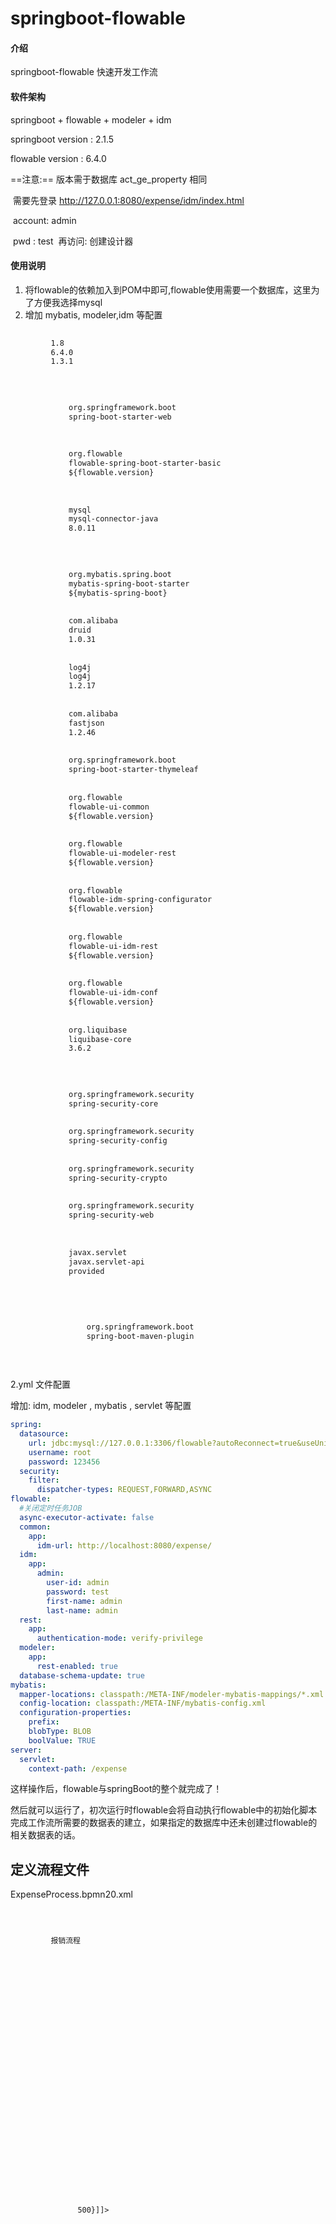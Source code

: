 # springboot-flowable 

#### 介绍
springboot-flowable  快速开发工作流

#### 软件架构
springboot + flowable + modeler + idm

springboot version : 2.1.5

flowable version : 6.4.0

==注意:== 版本需于数据库 act_ge_property 相同 

​		需要先登录 http://127.0.0.1:8080/expense/idm/index.html

​		account: admin

​		pwd : test
​	 再访问:    创建设计器


#### 使用说明

1. 将flowable的依赖加入到POM中即可,flowable使用需要一个数据库，这里为了方便我选择mysql
2. 增加 mybatis, modeler,idm 等配置

~~~xml
  
         1.8 
         6.4.0 
         1.3.1 
     

     
         
             org.springframework.boot 
             spring-boot-starter-web 
         
         
         
             org.flowable 
             flowable-spring-boot-starter-basic 
             ${flowable.version} 
         
         
         
             mysql 
             mysql-connector-java 
             8.0.11 
         

         
         
             org.mybatis.spring.boot 
             mybatis-spring-boot-starter 
             ${mybatis-spring-boot} 
         
         
             com.alibaba 
             druid 
             1.0.31 
         
         
             log4j 
             log4j 
             1.2.17 
         
         
             com.alibaba 
             fastjson 
             1.2.46 
         
         
             org.springframework.boot 
             spring-boot-starter-thymeleaf 
         
         
             org.flowable 
             flowable-ui-common 
             ${flowable.version} 
         
         
             org.flowable 
             flowable-ui-modeler-rest 
             ${flowable.version} 
         
         
             org.flowable 
             flowable-idm-spring-configurator 
             ${flowable.version} 
         
         
             org.flowable 
             flowable-ui-idm-rest 
             ${flowable.version} 
         
         
             org.flowable 
             flowable-ui-idm-conf 
             ${flowable.version} 
         
         
             org.liquibase 
             liquibase-core 
             3.6.2 
         

         
         
             org.springframework.security 
             spring-security-core 
         
         
             org.springframework.security 
             spring-security-config 
         
         
             org.springframework.security 
             spring-security-crypto 
         
         
             org.springframework.security 
             spring-security-web 
         
         
         
             javax.servlet 
             javax.servlet-api 
             provided 
         
     
     
         
             
                 org.springframework.boot 
                 spring-boot-maven-plugin 
             
         
     
~~~



2.yml 文件配置

增加: idm, modeler , mybatis , servlet 等配置

~~~yml
spring:
  datasource:
    url: jdbc:mysql://127.0.0.1:3306/flowable?autoReconnect=true&useUnicode=true&characterEncoding=utf8&useSSL=false&serverTimezone=CTT
    username: root
    password: 123456
  security:
    filter:
      dispatcher-types: REQUEST,FORWARD,ASYNC
flowable:
  #关闭定时任务JOB
  async-executor-activate: false
  common:
    app:
      idm-url: http://localhost:8080/expense/
  idm:
    app:
      admin:
        user-id: admin
        password: test
        first-name: admin
        last-name: admin
  rest:
    app:
      authentication-mode: verify-privilege
  modeler:
    app:
      rest-enabled: true
  database-schema-update: true
mybatis:
  mapper-locations: classpath:/META-INF/modeler-mybatis-mappings/*.xml
  config-location: classpath:/META-INF/mybatis-config.xml
  configuration-properties:
    prefix:
    blobType: BLOB
    boolValue: TRUE
server:
  servlet:
    context-path: /expense

~~~

这样操作后，flowable与springBoot的整个就完成了！

然后就可以运行了，初次运行时flowable会将自动执行flowable中的初始化脚本完成工作流所需要的数据表的建立，如果指定的数据库中还未创建过flowable的相关数据表的话。



## 定义流程文件

ExpenseProcess.bpmn20.xml

~~~xml
 
 
     
         报销流程 
          
         
             
                 
                      
             
         
          
         
             
                  
             
         
         
             
                  
             
         
          
         
               
         
         
               
         
          
          
         
               500}]]> 
         
         
               
         
         
               
         
         
               
         
     
     
         
             
                  
             
             
                  
             
             
                  
             
             
                  
             
             
                  
             
             
                  
             
             
                  
                  
             
             
                  
                  
             
             
                  
                  
             
             
                  
                  
                  
                  
             
             
                  
                  
             
             
                  
                  
             
             
                  
                  
             
             
                  
                  
                  
             
         
     
 
~~~



其中的两个代理类为：

~~~java
import org.flowable.engine.delegate.TaskListener;
import org.flowable.task.service.delegate.DelegateTask;
 
public class ManagerTaskHandler implements TaskListener {
 
    @Override
    public void notify(DelegateTask delegateTask) {
        delegateTask.setAssignee("经理");
    }
 
}
~~~

~~~java
public class BossTaskHandler implements TaskListener {
 
    @Override
    public void notify(DelegateTask delegateTask) {
        delegateTask.setAssignee("老板");
    }
 
}
~~~



尽管上面的BPMN文件很长，但放心，毕竟那是通过相关的工具生成出来的，对于核心的逻辑部分也很少（主要在process 标签内） ，如需要详细了解的可自行学习下BPMN的标签即可！当然，在flowable的使用文档中也有相关的描述,详见：Creating a ProcessEngine
--------------------- 


![微信图片_20190521103749](assets/微信图片_20190521103749.png)





#### 这样当此框架启动的时候它会默认加载resource目录下的processes时就可以将此流程配置加载到数据库进行持久化了



# 测试controller

为了方便这里通过一个controller来完成此DEMO的快速编写



~~~java
@Controller
@RequestMapping(value = "expense")
public class ExpenseController {
    @Autowired
    private RuntimeService runtimeService;
    @Autowired
    private TaskService taskService;
    @Autowired
    private RepositoryService repositoryService;
    @Autowired
    private ProcessEngine processEngine;
 
/***************此处为业务代码******************/
}

~~~



~~~java
/**
     * 添加报销
     *
     * @param userId    用户Id
     * @param money     报销金额
     * @param descption 描述
     */
    @RequestMapping(value = "add")
    @ResponseBody
    public String addExpense(String userId, Integer money, String descption) {
        //启动流程
        HashMap  map = new HashMap<>();
        map.put("taskUser", userId);
        map.put("money", money);
        ProcessInstance processInstance = runtimeService.startProcessInstanceByKey("Expense", map);
        return "提交成功.流程Id为：" + processInstance.getId();
    }
~~~



~~~java
/**
     * 获取审批管理列表
     */
    @RequestMapping(value = "/list")
    @ResponseBody
    public Object list(String userId) {
        List  tasks = taskService.createTaskQuery().taskAssignee(userId).orderByTaskCreateTime().desc().list();
        for (Task task : tasks) {
            System.out.println(task.toString());
        }
        return tasks.toArray().toString();
    }
~~~

~~~java
/**
     * 批准
     *
     * @param taskId 任务ID
     */
    @RequestMapping(value = "apply")
    @ResponseBody
    public String apply(String taskId) {
        Task task = taskService.createTaskQuery().taskId(taskId).singleResult();
        if (task == null) {
            throw new RuntimeException("流程不存在");
        }
        //通过审核
        HashMap  map = new HashMap<>();
        map.put("outcome", "通过");
        taskService.complete(taskId, map);
        return "processed ok!";
    }
~~~

~~~java
 /**
     * 拒绝
     */
    @ResponseBody
    @RequestMapping(value = "reject")
    public String reject(String taskId) {
        HashMap  map = new HashMap<>();
        map.put("outcome", "驳回");
        taskService.complete(taskId, map);
        return "reject";
    }
~~~

~~~java
 /**
     * 生成流程图
     *
     * @param processId 任务ID
     */
    @RequestMapping(value = "processDiagram")
    public void genProcessDiagram(HttpServletResponse httpServletResponse, String processId) throws Exception {
        ProcessInstance pi = runtimeService.createProcessInstanceQuery().processInstanceId(processId).singleResult();
 
        //流程走完的不显示图
        if (pi == null) {
            return;
        }
        Task task = taskService.createTaskQuery().processInstanceId(pi.getId()).singleResult();
        //使用流程实例ID，查询正在执行的执行对象表，返回流程实例对象
        String InstanceId = task.getProcessInstanceId();
        List  executions = runtimeService
                .createExecutionQuery()
                .processInstanceId(InstanceId)
                .list();
 
        //得到正在执行的Activity的Id
        List  activityIds = new ArrayList<>();
        List  flows = new ArrayList<>();
        for (Execution exe : executions) {
            List  ids = runtimeService.getActiveActivityIds(exe.getId());
            activityIds.addAll(ids);
        }
 
        //获取流程图
        BpmnModel bpmnModel = repositoryService.getBpmnModel(pi.getProcessDefinitionId());
        ProcessEngineConfiguration engconf = processEngine.getProcessEngineConfiguration();
        ProcessDiagramGenerator diagramGenerator = engconf.getProcessDiagramGenerator();
        InputStream in = diagramGenerator.generateDiagram(bpmnModel, "png", activityIds, flows, engconf.getActivityFontName(), engconf.getLabelFontName(), engconf.getAnnotationFontName(), engconf.getClassLoader(), 1.0);
        OutputStream out = null;
        byte[] buf = new byte[1024];
        int legth = 0;
        try {
            out = httpServletResponse.getOutputStream();
            while ((legth = in.read(buf)) != -1) {
                out.write(buf, 0, legth);
            }
        } finally {
            if (in != null) {
                in.close();
            }
            if (out != null) {
                out.close();
            }
        }
    } 
~~~

通过传入流程ID生成当前流程的流程图给前端,如果流程中使用到中文且生成的图片是乱码的，则需要进配置下字体：

~~~java
/**
 * @author haiyangp
 * date:  2018/4/7
 * desc: flowable配置----为放置生成的流程图中中文乱码
 */
@Configuration
public class FlowableConfig implements EngineConfigurationConfigurer  {
 
    @Override
    public void configure(SpringProcessEngineConfiguration engineConfiguration) {
        engineConfiguration.setActivityFontName("宋体");
        engineConfiguration.setLabelFontName("宋体");
        engineConfiguration.setAnnotationFontName("宋体");
    }
} 
~~~



#### 测试请求

1.先启动好此项目，然后创建一个流程：

访问：http://localhost:8080/expense/expense/add?userId=123&money=123321

返回：提交成功.流程Id为：2501

 

2.查询待办列表:

访问：http://localhost:8080/expense/expense/list?userId=123

输出：Task[id=2507, name=出差报销]

 

3.同意： 

​	==注意 : 带的是taskid==

访问：http://localhost:8080/expense/expense/apply?taskId=2507

返回：processed ok!

 

4.生成流程图：

访问: http://localhost:8080/expense/expense/processDiagram?processId=2501

![](assets/return_process_img.png)





#### 流程设计器 modeler

解压 idm, modeler war包  导入两个war中的 static 包下的文件

![](assets/idm和modeler的静态文件.png)



#### 重写两个配置类
AppDispatcherServletConfiguration.java
ApplicationConfiguration
springboot 启动类 import 两个配置类

~~~java
![说明](assets/说明.png)@Import({
        ApplicationConfiguration.class,
        AppDispatcherServletConfiguration.class
})
@ComponentScan(basePackages = {"com.example.demo"})
@EnableTransactionManagement
@SpringBootApplication
public class DemoApplication {

    public static void main(String[] args) {
        SpringApplication.run(DemoApplication.class, args);
    }

}
~~~



![](assets/说明.png)

#### 添加国际化文件

![](assets/国际化文件.png)



#### 资源文件配置

~~~yml
spring:
  datasource:
    url: jdbc:mysql://127.0.0.1:3306/flowable?autoReconnect=true&useUnicode=true&characterEncoding=utf8&useSSL=false&serverTimezone=CTT
    username: root
    password: 123456
  security:
    filter:
      dispatcher-types: REQUEST,FORWARD,ASYNC
flowable:
  #关闭定时任务JOB
  async-executor-activate: false
  common:
    app:
      idm-url: http://localhost:8080/expense/
  idm:
    app:
      admin:
        user-id: admin
        password: test
        first-name: admin
        last-name: admin
  rest:
    app:
      authentication-mode: verify-privilege
  modeler:
    app:
      rest-enabled: true
  database-schema-update: true
mybatis:
  mapper-locations: classpath:/META-INF/modeler-mybatis-mappings/*.xml
  config-location: classpath:/META-INF/mybatis-config.xml
  configuration-properties:
    prefix:
    blobType: BLOB
    boolValue: TRUE
server:
  servlet:
    context-path: /expense

~~~









#### 参与贡献

1. Fork 本仓库
2. 新建 Feat_xxx 分支
3. 提交代码
4. 新建 Pull Request


#### 码云特技

1. 使用 Readme\_XXX.md 来支持不同的语言，例如 Readme\_en.md, Readme\_zh.md
2. 码云官方博客 [blog.gitee.com](https://blog.gitee.com)
3. 你可以 [https://gitee.com/explore](https://gitee.com/explore) 这个地址来了解码云上的优秀开源项目
4. [GVP](https://gitee.com/gvp) 全称是码云最有价值开源项目，是码云综合评定出的优秀开源项目
5. 码云官方提供的使用手册 [https://gitee.com/help](https://gitee.com/help)
6. 码云封面人物是一档用来展示码云会员风采的栏目 [https://gitee.com/gitee-stars/](https://gitee.com/gitee-stars/)

 # 良心友情链接

[腾讯QQ群快速检索](http://u.720life.cn/s/8cf73f7c)

[软件免费开发论坛](http://u.720life.cn/s/bbb01dc0)